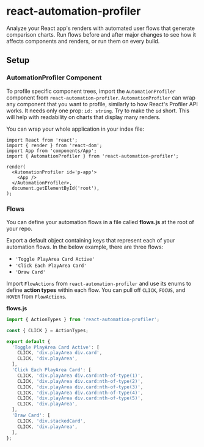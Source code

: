# react-automation-profiler

Analyze your React app's renders with automated user flows that generate comparison charts. Run flows before and after major changes to see how it affects components and renders, or run them on every build.

## Setup

### AutomationProfiler Component

To profile specific component trees, import the `AutomationProfiler` component from `react-automation-profiler`. `AutomationProfiler` can wrap any component that you want to profile, similarly to how React's Profiler API works. It needs only one prop: `id: string`. Try to make the `id` short. This will help with readability on charts that display many renders.

You can wrap your whole application in your index file:

```tsx
import React from 'react';
import { render } from 'react-dom';
import App from 'components/App';
import { AutomationProfiler } from 'react-automation-profiler';

render(
  <AutomationProfiler id='p-app'>
    <App />
  </AutomationProfiler>,
  document.getElementById('root'),
);
```

### Flows

You can define your automation flows in a file called **flows.js** at the root of your repo.

Export a default object containing keys that represent each of your automation flows. In the below example, there are three flows:
- `'Toggle PlayArea Card Active'`
- `'Click Each PlayArea Card'`
- `'Draw Card'`

Import `FlowActions` from `react-automation-profiler` and use its enums to define **action types** within each flow. You can pull off `CLICK`, `FOCUS`, and `HOVER` from `FlowActions`.

**flows.js**
```js
import { ActionTypes } from 'react-automation-profiler';

const { CLICK } = ActionTypes;

export default {
  'Toggle PlayArea Card Active': [
    CLICK, 'div.playArea div.card',
    CLICK, 'div.playArea',
  ],
  'Click Each PlayArea Card': [
    CLICK, 'div.playArea div.card:nth-of-type(1)',
    CLICK, 'div.playArea div.card:nth-of-type(2)',
    CLICK, 'div.playArea div.card:nth-of-type(3)',
    CLICK, 'div.playArea div.card:nth-of-type(4)',
    CLICK, 'div.playArea div.card:nth-of-type(5)',
    CLICK, 'div.playArea',
  ],
  'Draw Card': [
    CLICK, 'div.stackedCard',
    CLICK, 'div.playArea',
  ],
};
```